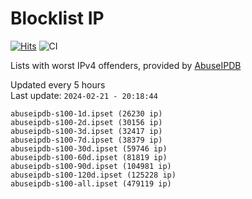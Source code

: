 # Blocklist IP

[![Hits](https://hits.seeyoufarm.com/api/count/incr/badge.svg?url=https%3A%2F%2Fgithub.com%2Fborestad%2Fblocklist-ip%2F&count_bg=%2379C83D&title_bg=%23555555&icon=&icon_color=%23E7E7E7&title=hits&edge_flat=false)](https://hits.seeyoufarm.com)  ![CI](https://img.shields.io/github/workflow/status/borestad/blocklist-ip/CI?style=flat-square)

Lists with worst IPv4 offenders, provided by [AbuseIPDB](https://www.abuseipdb.com/)

<!-- FOOTER-PLACEHOLDER -->
Updated every 5 hours<br>
Last update: `2024-02-21 - 20:18:44`
```
abuseipdb-s100-1d.ipset (26230 ip)
abuseipdb-s100-2d.ipset (30156 ip)
abuseipdb-s100-3d.ipset (32417 ip)
abuseipdb-s100-7d.ipset (38379 ip)
abuseipdb-s100-30d.ipset (59746 ip)
abuseipdb-s100-60d.ipset (81819 ip)
abuseipdb-s100-90d.ipset (104981 ip)
abuseipdb-s100-120d.ipset (125228 ip)
abuseipdb-s100-all.ipset (479119 ip)
```
